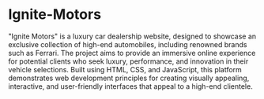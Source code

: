 # Ignite-Motors
"Ignite Motors" is a luxury car dealership website, designed to showcase an exclusive collection of high-end automobiles, including renowned brands such as Ferrari. The project aims to provide an immersive online experience for potential clients who seek luxury, performance, and innovation in their vehicle selections. Built using HTML, CSS, and JavaScript, this platform demonstrates web development principles for creating visually appealing, interactive, and user-friendly interfaces that appeal to a high-end clientele.
